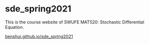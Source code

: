 # sde_spring2021
This is the course website of SWUFE MAT520: Stochastic Differential Equation.

[benshui.github.io/sde_spring2021](https://benshui.github.io/sde_spring2021)
